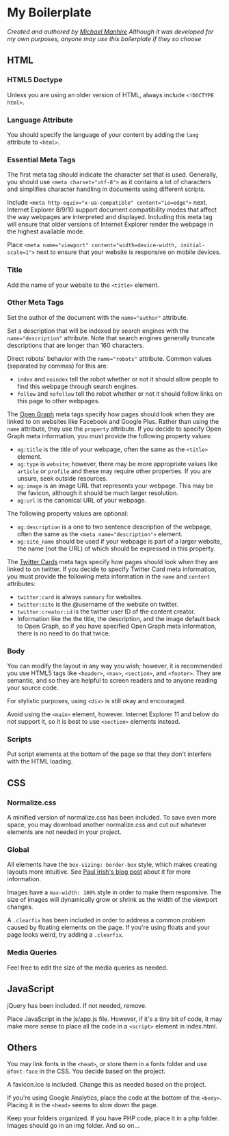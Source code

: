# My Boilerplate #

*Created and authored by [Michael Manhire](http://www.michaelmanhire.com/)*
*Although it was developed for my own purposes, anyone may use this boilerplate if they so choose*

## HTML ##

### HTML5 Doctype ###

Unless you are using an older version of HTML, always include `<!DOCTYPE html>`.

### Language Attribute ###

You should specify the language of your content by adding the `lang` attribute to `<html>`.

### Essential Meta Tags ###

The first meta tag should indicate the character set that is used. Generally, you should use `<meta charset="utf-8">` as it contains a lot of characters and simplifies character handling in documents using different scripts.

Include `<meta http-equiv="x-ua-compatible" content="ie=edge">` next. Internet Explorer 8/9/10 support document compatibility modes that affect the way webpages are interpreted and displayed. Including this meta tag will ensure that older versions of Internet Explorer render the webpage in the highest available mode.

Place `<meta name="viewport" content="width=device-width, initial-scale=1">` next to ensure that your website is responsive on mobile devices.

### Title ###

Add the name of your website to the `<title>` element.

### Other Meta Tags ###

Set the author of the document with the `name="author"` attribute.

Set a description that will be indexed by search engines with the `name="description"` attribute. Note that search engines generally truncate descriptions that are longer than 160 characters.

Direct robots' behavior with the `name="robots"` attribute. Common values (separated by commas) for this are:
* `index` and `noindex` tell the robot whether or not it should allow people to find this webpage through search engines.
* `follow` and `nofollow` tell the robot whether or not it should follow links on this page to other webpages.

The [Open Graph](http://ogp.me/) meta tags specify how pages should look when they are linked to on websites like Facebook and Google Plus. Rather than using the `name` attribute, they use the `property` attribute. If you decide to specify Open Graph meta information, you must provide the following property values:
* `og:title` is the title of your webpage, often the same as the `<title>` element.
* `og:type` is `website`; however, there may be more appropriate values like `article` or `profile` and these may require other properties. If you are unsure, seek outside resources.
* `og:image` is an image URL that represents your webpage. This may be the favicon, although it should be much larger resolution.
* `og:url` is the canonical URL of your webpage.

The following property values are optional:
* `og:description` is a one to two sentence description of the webpage, often the same as the `<meta name="description">` element.
* `og:site_name` should be used if your webpage is part of a larger website, the name (not the URL) of which should be expressed in this property.

The [Twitter Cards](https://dev.twitter.com/cards/markup) meta tags specify how pages should look when they are linked to on twitter. If you decide to specify Twitter Card meta information, you must provide the following meta information in the `name` and `content` attributes:
* `twitter:card` is always `summary` for websites.
* `twitter:site` is the @username of the website on twitter.
* `twitter:creator:id` is the twitter user ID of the content creator.
* Information like the the title, the description, and the image default back to Open Graph, so if you have specified Open Graph meta information, there is no need to do that twice.

### Body ###

You can modify the layout in any way you wish; however, it is recommended you use HTML5 tags like `<header>`, `<nav>`, `<section>`, and `<footer>`. They are semantic, and so they are helpful to screen readers and to anyone reading your source code.

For stylistic purposes, using `<div>` is still okay and encouraged.

Avoid using the `<main>` element, however. Internet Explorer 11 and below do not support it, so it is best to use `<section>` elements instead.

### Scripts ###

Put script elements at the bottom of the page so that they don't interfere with the HTML loading.

## CSS ##

### Normalize.css ###

A minified version of normalize.css has been included. To save even more space, you may download another normalize.css and cut out whatever elements are not needed in your project.

### Global ###

All elements have the `box-sizing: border-box` style, which makes creating layouts more intuitive. See [Paul Irish's blog post](http://www.paulirish.com/2012/box-sizing-border-box-ftw/) about it for more information.

Images have a `max-width: 100%` style in order to make them responsive. The size of images will dynamically grow or shrink as the width of the viewport changes.

A `.clearfix` has been included in order to address a common problem caused by floating elements on the page. If you're using floats and your page looks weird, try adding a `.clearfix`.

### Media Queries ###

Feel free to edit the size of the media queries as needed.

## JavaScript ##

jQuery has been included. If not needed, remove.

Place JavaScript in the js/app.js file. However, if it's a tiny bit of code, it may make more sense to place all the code in a `<script>` element in index.html.

## Others ##

You may link fonts in the `<head>`, or store them in a fonts folder and use `@font-face` in the CSS. You decide based on the project.

A favicon.ico is included. Change this as needed based on the project.

If you're using Google Analytics, place the code at the bottom of the `<body>`. Placing it in the `<head>` seems to slow down the page.

Keep your folders organized. If you have PHP code, place it in a php folder. Images should go in an img folder. And so on...